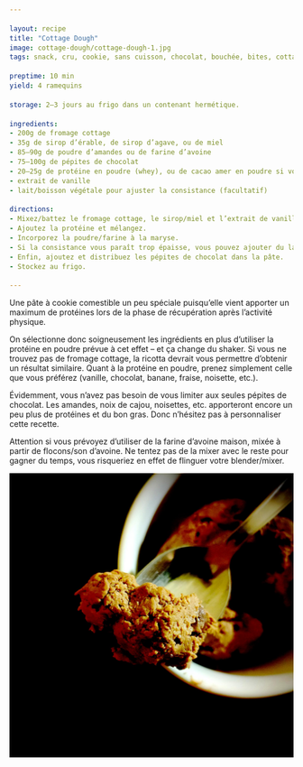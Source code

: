 ```yaml
---

layout: recipe
title: "Cottage Dough"
image: cottage-dough/cottage-dough-1.jpg
tags: snack, cru, cookie, sans cuisson, chocolat, bouchée, bites, cottage cheese, protéines, récupération, whey, avoine, amandes

preptime: 10 min
yield: 4 ramequins

storage: 2–3 jours au frigo dans un contenant hermétique.

ingredients:
- 200g de fromage cottage
- 35g de sirop d’érable, de sirop d’agave, ou de miel
- 85–90g de poudre d’amandes ou de farine d’avoine
- 75–100g de pépites de chocolat
- 20–25g de protéine en poudre (whey), ou de cacao amer en poudre si vous n’en consommez pas
- extrait de vanille
- lait/boisson végétale pour ajuster la consistance (facultatif)

directions:
- Mixez/battez le fromage cottage, le sirop/miel et l’extrait de vanille pour obtenir une consistance bien lisse.
- Ajoutez la protéine et mélangez. 
- Incorporez la poudre/farine à la maryse.
- Si la consistance vous paraît trop épaisse, vous pouvez ajouter du lait ou de la boisson végétale.
- Enfin, ajoutez et distribuez les pépites de chocolat dans la pâte. 
- Stockez au frigo.

---
```


Une pâte à cookie comestible un peu spéciale puisqu’elle vient apporter un maximum de protéines lors de la phase de récupération après l’activité physique.

On sélectionne donc soigneusement les ingrédients en plus d’utiliser la protéine en poudre prévue à cet effet – et ça change du shaker. Si vous ne trouvez pas de fromage cottage, la ricotta devrait vous permettre d’obtenir un résultat similaire. Quant à la protéine en poudre, prenez simplement celle que vous préférez (vanille, chocolat, banane, fraise, noisette, etc.). 

Évidemment, vous n’avez pas besoin de vous limiter aux seules pépites de chocolat. Les amandes, noix de cajou, noisettes, etc. apporteront encore un peu plus de protéines et du bon gras. Donc n’hésitez pas à personnaliser cette recette. 

Attention si vous prévoyez d’utiliser de la farine d’avoine maison, mixée à partir de flocons/son d’avoine. Ne tentez pas de la mixer avec le reste pour gagner du temps, vous risqueriez en effet de flinguer votre blender/mixer. 

![Pour une vraie expérience cookie dough, la consistance doit ressembler à la pâte à cookie après passage au frigo. Il faut donc pouvoir passer une cuillère à glace dedans sans forcer et former des boules. Pour une expérience plus onctueuse on peut néanmoins ajouter du lait.](../images/cottage-dough/cottage-dough-2.jpg)